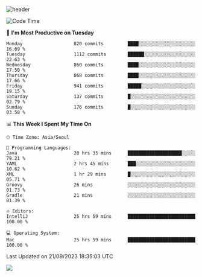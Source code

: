 ![header](https://capsule-render.vercel.app/api?type=Egg&color=timeAuto&height=300&section=header&text=PoPo&fontSize=90&animation=fadeIn)

  <!--START_SECTION:waka-->
![Code Time](http://img.shields.io/badge/Code%20Time-1%2C213%20hrs%2041%20mins-blue)

📅 **I'm Most Productive on Tuesday** 

```text
Monday                   820 commits         ████░░░░░░░░░░░░░░░░░░░░░   16.69 % 
Tuesday                  1112 commits        ██████░░░░░░░░░░░░░░░░░░░   22.63 % 
Wednesday                860 commits         ████░░░░░░░░░░░░░░░░░░░░░   17.50 % 
Thursday                 868 commits         ████░░░░░░░░░░░░░░░░░░░░░   17.66 % 
Friday                   941 commits         █████░░░░░░░░░░░░░░░░░░░░   19.15 % 
Saturday                 137 commits         █░░░░░░░░░░░░░░░░░░░░░░░░   02.79 % 
Sunday                   176 commits         █░░░░░░░░░░░░░░░░░░░░░░░░   03.58 % 
```


📊 **This Week I Spent My Time On** 

```text
🕑︎ Time Zone: Asia/Seoul

💬 Programming Languages: 
Java                     20 hrs 35 mins      ████████████████████░░░░░   79.21 % 
YAML                     2 hrs 45 mins       ███░░░░░░░░░░░░░░░░░░░░░░   10.62 % 
XML                      1 hr 29 mins        █░░░░░░░░░░░░░░░░░░░░░░░░   05.71 % 
Groovy                   26 mins             ░░░░░░░░░░░░░░░░░░░░░░░░░   01.73 % 
Gradle                   21 mins             ░░░░░░░░░░░░░░░░░░░░░░░░░   01.39 % 

🔥 Editors: 
IntelliJ                 25 hrs 59 mins      █████████████████████████   100.00 % 

💻 Operating System: 
Mac                      25 hrs 59 mins      █████████████████████████   100.00 % 
```


 Last Updated on 21/09/2023 18:35:03 UTC
<!--END_SECTION:waka-->



<img src="https://capsule-render.vercel.app/api?type=Egg&color=timeAuto&height=300&section=footer&text=PoPo&fontSize=90&animation=fadeIn&reversal=true" />
